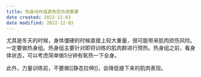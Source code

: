 ```yaml
---
title: 热身动作组避免受伤很重要
date created: 2022-12-03
date modified: 2022-12-03
---
```

尤其是冬天的时候，身体僵硬的时候直接上较大重量，很可能带来肌肉损伤风险。一定要做热身组。热身组主要针对即将训练的肌肉群进行预热。热身组之前，看身体状态，可以考虑简单做5分钟有氧热一下全身。

此外，力量训练前，不要做[[静态拉伸]]，会降低接下来的肌肉表现。